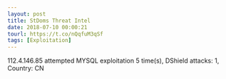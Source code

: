 ```yaml
---
layout: post
title: StDoms Threat Intel
date: 2018-07-10 00:00:21
tourl: https://t.co/nQqfuM3qSf
tags: [Exploitation]
---
```

112.4.146.85 attempted MYSQL exploitation 5 time(s), DShield attacks: 1, Country: CN